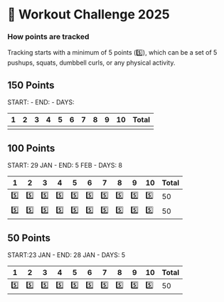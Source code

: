 # 💪 Workout Challenge 2025

### How points are tracked
Tracking starts with a minimum of 5 points (5️⃣), which can be a set of 5 pushups, squats, dumbbell curls, or any physical activity.

## 150 Points

START: - END: - DAYS:

| 1 | 2 | 3 | 4 | 5 | 6 | 7 | 8 | 9 | 10 | Total |
|---|---|---|---|---|---|---|---|---|----|-------|
| |

## 100 Points

START: 29 JAN - END: 5 FEB - DAYS: 8

| 1 | 2 | 3 | 4 | 5 | 6 | 7 | 8 | 9 | 10 | Total |
|---|---|---|---|---|---|---|---|---|----|-------|
| 5️⃣| 5️⃣| 5️⃣| 5️⃣| 5️⃣| 5️⃣| 5️⃣| 5️⃣| 5️⃣| 5️⃣| 50 |
| 5️⃣| 5️⃣| 5️⃣| 5️⃣| 5️⃣| 5️⃣| 5️⃣| 5️⃣| 5️⃣| 5️⃣| 50 |

## 50 Points

START:23 JAN - END: 28 JAN - DAYS: 5

| 1 | 2 | 3 | 4 | 5 | 6 | 7 | 8 | 9 | 10 | Total |
|---|---|---|---|---|---|---|---|---|----|-------|
| 5️⃣| 5️⃣| 5️⃣| 5️⃣| 5️⃣| 5️⃣| 5️⃣| 5️⃣| 5️⃣| 5️⃣| 50 |


